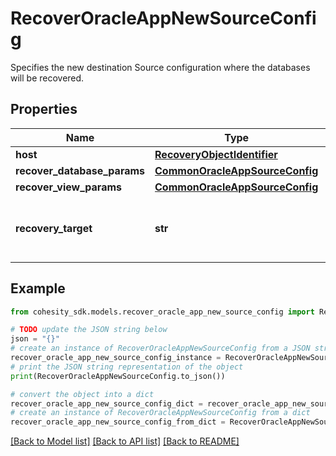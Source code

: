 # RecoverOracleAppNewSourceConfig

Specifies the new destination Source configuration where the databases will be recovered.

## Properties

Name | Type | Description | Notes
------------ | ------------- | ------------- | -------------
**host** | [**RecoveryObjectIdentifier**](RecoveryObjectIdentifier.md) |  | 
**recover_database_params** | [**CommonOracleAppSourceConfig**](CommonOracleAppSourceConfig.md) |  | [optional] 
**recover_view_params** | [**CommonOracleAppSourceConfig**](CommonOracleAppSourceConfig.md) |  | [optional] 
**recovery_target** | **str** | Specifies if recovery target is a database or a view. | [optional] 

## Example

```python
from cohesity_sdk.models.recover_oracle_app_new_source_config import RecoverOracleAppNewSourceConfig

# TODO update the JSON string below
json = "{}"
# create an instance of RecoverOracleAppNewSourceConfig from a JSON string
recover_oracle_app_new_source_config_instance = RecoverOracleAppNewSourceConfig.from_json(json)
# print the JSON string representation of the object
print(RecoverOracleAppNewSourceConfig.to_json())

# convert the object into a dict
recover_oracle_app_new_source_config_dict = recover_oracle_app_new_source_config_instance.to_dict()
# create an instance of RecoverOracleAppNewSourceConfig from a dict
recover_oracle_app_new_source_config_from_dict = RecoverOracleAppNewSourceConfig.from_dict(recover_oracle_app_new_source_config_dict)
```
[[Back to Model list]](../README.md#documentation-for-models) [[Back to API list]](../README.md#documentation-for-api-endpoints) [[Back to README]](../README.md)


